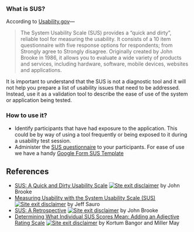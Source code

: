 ### What is SUS?

According to [Usability.gov](https://www.usability.gov/how-to-and-tools/methods/system-usability-scale.html)— 

> The System Usability Scale (SUS) provides a “quick and dirty”, reliable tool for measuring the usability.   It consists of a 10 item questionnaire with five response options for respondents; from Strongly agree to Strongly disagree.  Originally created by John Brooke in 1986, it allows you to evaluate a wide variety of products and services, including hardware, software, mobile devices, websites and applications.  

It is important to understand that the SUS is not a diagnostic tool and it will not help you prepare a list of usability issues that need to be addressed. Instead, use it as a validation tool to describe the ease of use of the system or application being tested.

### How to use it?

- Identify participants that have had exposure to the application. This could be by way of using a tool frequently or being exposed to it during a usability test session.
- Administer the [SUS questionnaire](http://www.measuringux.com/sus.pdf) to your participants. For ease of use we have a handy [Google Form SUS Template](https://drive.google.com/open?id=1ETKDGN38acgyglEb7lAApT3792VklHKQ4EUnXr84Ox8)

## References

- [SUS: A Quick and Dirty Usability Scale](http://www.usabilitynet.org/trump/documents/Suschapt.doc) [![Ste exit disclaimer](https://www.usability.gov/sites/default/files/images/0-external-disclaimer.jpg)](http://www.hhs.gov/Disclaimer.html) by John Brooke
- [Measuring Usability with the System Usability Scale (SUS)](http://www.measuringusability.com/sus.php) [![Site exit disclaimer](https://www.usability.gov/sites/default/files/images/0-external-disclaimer.jpg)](http://www.hhs.gov/Disclaimer.html) by Jeff Sauro
- [SUS: A Retrospective](http://www.upassoc.org/upa_publications/jus/2013february/JUS_Brooke_February_2013.pdf) [![Site exit disclaimer](https://www.usability.gov/sites/default/files/images/0-external-disclaimer.jpg)](http://www.hhs.gov/Disclaimer.html) by John Brooke
- [Determining What Individual SUS Scores Mean: Adding an Adjective Rating Scale](http://www.usabilityprofessionals.org/upa_publications/jus/2009may/JUS_Bangor_May2009.pdf) [![Site exit disclaimer](https://www.usability.gov/sites/default/files/images/0-external-disclaimer.jpg)](http://www.hhs.gov/Disclaimer.html) by Kortum Bangor and Miller May